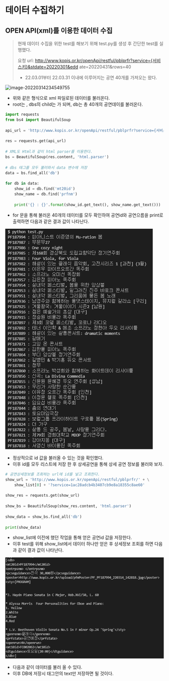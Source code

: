 # 데이터 수집하기

## OPEN API(xml)를 이용한 데이터 수집

> 현재 데이터 수집을 위한 test를 해보기 위해 test.py를 생성 후 간단한 test를 실행했다.
>
> 요청 url: http://www.kopis.or.kr/openApi/restful/pblprfr?service={서비스키}&stdate=20220301&edd ate=20220431&rows=40
>
> -  22.03.01부터 22.03.31 이내에 이루어지는 공연 40개를 가져오는 왔다.

![image-20220314234549755](220314.assets/image-20220314234549755.png)

- 위와 같은 형식으로 xml 파일로된 데이터를 불러온다.
- root는 <dbs>, dbs의 child는 <db>가 되며, db는 총 40개의 공연데이를 불러온다.

```python
import requests
from bs4 import BeautifulSoup

api_url = 'http://www.kopis.or.kr/openApi/restful/pblprfr?service={서비스키}&stdate=20220301&eddate=20220331&cpage=1&rows=40'

res = requests.get(api_url)

# XML도 Html과 같이 html parser를 이용한다.
bs = BeautifulSoup(res.content, 'html.parser')

# dbs 태그를 모두 불러와서 data 변수에 저장
data = bs.find_all('db')

for db in data:
    show_id = db.find('mt20id')
    show_name = db.find('prfnm')

    print('{} : {}'.format(show_id.get_text(), show_name.get_text()))
```

- for 문을 통해 불러온 40개의 데이터를 모두 확인하여 공연id와 공연으름을 print로 출력하면 다음과 같은 결과 값이 나타난다.

![image-20220315000611894](TIL.assets/image-20220315000611894.png)

- 정상적으로  id 값을 불러올 수 있는 것을 확인했다. 
- 이후 id를 모두 리스트에 저장 한 후 상세공연을 통해 상세 공연 정보를 불러와 보자.

```python
# 공연상세정보를 조회하는 url에 id를 넣고 조회한다.
show_url = 'http://www.kopis.or.kr/openApi/restful/pblprfr/' + \
    show_list[0] + '?service=1ac28adcb4b3407cb9e8a18355c8ae60'

show_res = requests.get(show_url)

show_bs = BeautifulSoup(show_res.content, 'html.parser')

show_data = show_bs.find_all('db')

print(show_data)
```

- show_list에 이전에 했던 작업을 통해 얻은 공연id 값을 저장한다.
- 이후 test를 위해 show_list에서 데이터 하나만 얻은 후 상세정보 조회를 하면 다음과 같이 결과 값이 나타난다.

![image-20220315002436620](TIL.assets/image-20220315002436620.png)

- 다음과 같이 데이터를 불러 올 수 있다.
- 이후 DB에 저장시 태그안의 text만 저장하면 될 것이다.
